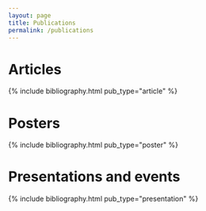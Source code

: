 ```yaml
---
layout: page
title: Publications
permalink: /publications
---
```


<h1 id="articles">Articles</h1>

{% include bibliography.html pub_type="article" %}

<h1 id="posters">Posters</h1>

{% include bibliography.html pub_type="poster" %}

<h1 id="presentations">Presentations and events</h1>

{% include bibliography.html pub_type="presentation" %}